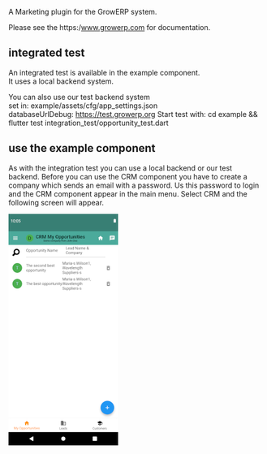 A Marketing plugin for the GrowERP system.

Please see the https:/www.growerp.com for documentation.

## integrated test
An integrated test is available in the example component.  
It uses a local backend system.

You can also use our test backend system   
    set in: example/assets/cfg/app_settings.json  
        databaseUrlDebug: https://test.growerp.org
Start test with: cd example && flutter test integration_test/opportunity_test.dart

## use the example component
As with the integration test you can use a local backend or our test backend.
Before you can use the CRM component you have to create a company which sends an email with a password. Us this password to login and the CRM component appear in the main menu. Select CRM and the following screen will appear.

![](screenprints/opportunities.png)
